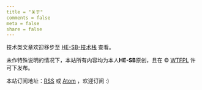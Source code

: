 ```yaml
---
title = "关于"
comments = false
meta = false
share = false
---
```


技术类文章欢迎移步至 [HE-SB-技术栈](https://tech.he-sb.top/) 查看。

未作特殊说明的情况下，本站所有内容均为本人**HE-SB**原创，且在 &copy; [WTFPL](/license.txt) 许可下发布。

本站订阅地址：[RSS](/rss.xml) 或 [Atom](/atom.xml) ，欢迎订阅 :)